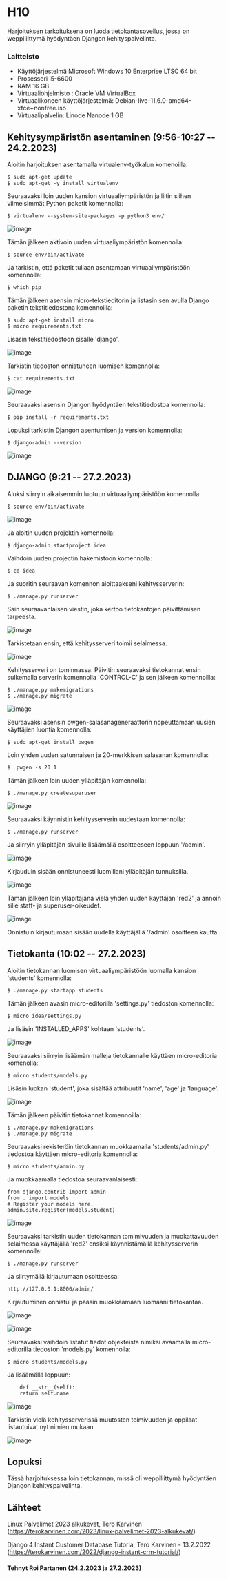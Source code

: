 
# H10 
 Harjoituksen tarkoituksena on luoda tietokantasovellus, jossa on weppiliittymä hyödyntäen Djangon kehityspalvelinta.
 
 
### Laitteisto
 
* Käyttöjärjestelmä	Microsoft Windows 10 Enterprise LTSC 64 bit
* Prosessori i5-6600
* RAM 16 GB
* Virtuaaliohjelmisto : Oracle VM VirtualBox
* Virtuaalikoneen käyttöjärjestelmä: Debian-live-11.6.0-amd64-xfce+nonfree.iso
* Virtuaalipalvelin: Linode Nanode 1 GB





## Kehitysympäristön asentaminen (9:56-10:27 -- 24.2.2023)

Aloitin harjoituksen asentamalla virtualenv-työkalun komenoilla:

    $ sudo apt-get update
    $ sudo apt-get -y install virtualenv
    
Seuraavaksi loin uuden kansion virtuaaliympäristön ja liitin siihen viimeisimmät Python paketit komennolla:

    $ virtualenv --system-site-packages -p python3 env/
    
![image](https://user-images.githubusercontent.com/106889187/221125515-27817450-2c59-4d18-a6f1-991cdb600842.png)

Tämän jälkeen aktivoin uuden virtuaaliympäristön komennolla:

    $ source env/bin/activate
    
 Ja tarkistin, että paketit tullaan asentamaan virtuaaliympäristöön komennolla:
 
    $ which pip

Tämän jälkeen asensin micro-tekstieditorin ja listasin sen avulla Django paketin tekstitiedostona komennoilla:

    $ sudo apt-get install micro
    $ micro requirements.txt 
    
 Lisäsin tekstitiedostoon sisälle 'django'.
    
 ![image](https://user-images.githubusercontent.com/106889187/221127206-f2077b4d-23c5-4b51-b519-66ca028204b3.png)
  
  
Tarkistin tiedoston onnistuneen luomisen komennolla:
 
    $ cat requirements.txt
    
    
![image](https://user-images.githubusercontent.com/106889187/221127433-86dbbb8f-37db-479f-aa22-4b2e9f13e2d1.png)

Seuraavaksi asensin Djangon hyödyntäen tekstitiedostoa komennolla:

    $ pip install -r requirements.txt

Lopuksi tarkistin Djangon asentumisen ja version komennolla:

    $ django-admin --version
  
![image](https://user-images.githubusercontent.com/106889187/221127908-0e4e9cbd-aafb-4284-b7cd-0ac5f4c28dd3.png)


  
  
   

## DJANGO (9:21 -- 27.2.2023)

Aluksi siirryin aikaisemmin luotuun virtuaaliympäristöön komennolla:

    $ source env/bin/activate

![image](https://user-images.githubusercontent.com/106889187/221499957-02dc91dc-b5e1-430d-85c9-e2b4df316b8c.png)
 
Ja aloitin uuden projektin komennolla:

    $ django-admin startproject idea
    
Vaihdoin uuden projectin hakemistoon komennolla:

    $ cd idea
    
Ja suoritin seuraavan komennon aloittaakseni kehitysserverin:

    $ ./manage.py runserver
    
Sain seuraavanlaisen viestin, joka kertoo tietokantojen päivittämisen tarpeesta. 

  ![image](https://user-images.githubusercontent.com/106889187/221500795-8b58fa6b-d7ff-441d-8914-91a29986d476.png)
  
Tarkistetaan ensin, että kehitysserveri toimii selaimessa.

![image](https://user-images.githubusercontent.com/106889187/221501460-59d71fbd-17c0-4ec7-a0d6-3e320e30b1bd.png)

Kehitysserveri on tominnassa. Päivitin seuraavaksi tietokannat ensin sulkemalla serverin komennolla 'CONTROL-C' ja sen jälkeen komennoilla:

    $ ./manage.py makemigrations
    $ ./manage.py migrate

![image](https://user-images.githubusercontent.com/106889187/221502087-a485b27f-e687-4dd5-87c9-9fcbc52a40b1.png)


Seuraavaksi asensin pwgen-salasanageneraattorin nopeuttamaan uusien käyttäjien luontia komennolla:

    $ sudo apt-get install pwgen
      
 Loin yhden uuden satunnaisen ja 20-merkkisen salasanan komennolla:
 
    $  pwgen -s 20 1

Tämän jälkeen loin uuden ylläpitäjän komennolla:

    $ ./manage.py createsuperuser

![image](https://user-images.githubusercontent.com/106889187/221504426-b880e244-c578-4ca4-8a2e-550dd7e66321.png)

Seuraavaksi käynnistin kehitysserverin uudestaan komennolla:

    $ ./manage.py runserver
    
Ja siirryin ylläpitäjän sivuille lisäämällä osoitteeseen loppuun '/admin'.

![image](https://user-images.githubusercontent.com/106889187/221504964-894fd8c3-87d4-4599-95d9-8c46c46f657f.png)

Kirjauduin sisään onnistuneesti luomillani ylläpitäjän tunnuksilla.

![image](https://user-images.githubusercontent.com/106889187/221505263-0b046166-48b6-4fe1-838e-bf24b487f149.png)

Tämän jälkeen loin ylläpitäjänä vielä yhden uuden käyttäjän 'red2' ja annoin sille staff- ja superuser-oikeudet.

![image](https://user-images.githubusercontent.com/106889187/221506799-43e3567c-c20d-4879-859d-fe3f0eaf82b5.png)

Onnistuin kirjautumaan sisään uudella käyttäjällä '/admin' osoitteen kautta.

## Tietokanta (10:02 -- 27.2.2023)

Aloitin tietokannan luomisen virtuaaliympäristöön luomalla kansion 'students' komennolla:

    $ ./manage.py startapp students
    
Tämän jälkeen avasin micro-editorilla 'settings.py' tiedoston  komennolla:

    $ micro idea/settings.py
    
 Ja lisäsin 'INSTALLED_APPS' kohtaan 'students'.
 
 ![image](https://user-images.githubusercontent.com/106889187/221513105-48cfdd83-3533-4fb7-b51c-5e02a1e90cdf.png)

Seuraavaksi siirryin lisäämän malleja tietokannalle käyttäen micro-editoria komenolla:

    $ micro students/models.py
 
Lisäsin luokan 'student', joka sisältää attribuutit 'name', 'age' ja 'language'.

![image](https://user-images.githubusercontent.com/106889187/221525431-bdb4b92c-fb76-4754-b43a-314df440eed4.png)





Tämän jälkeen päivitin tietokannat komennoilla:

    $ ./manage.py makemigrations
    $ ./manage.py migrate
    
  
 
 Seuraavaksi rekisteröin tietokannan muokkaamalla 'students/admin.py' tiedostoa käyttäen micro-editoria komennolla:
 
    $ micro students/admin.py
    
 Ja muokkaamalla tiedostoa seuraavanlaisesti:
 
    from django.contrib import admin
    from . import models
    # Register your models here.
    admin.site.register(models.student)
 
![image](https://user-images.githubusercontent.com/106889187/221526583-30524ee6-17a8-454f-916f-b50b8ea1992e.png)



 Seuraavaksi tarkistin uuden tietokannan tomimivuuden ja muokattavuuden selaimessa käyttäjällä 'red2' ensiksi käynnistämällä kehitysserverin komennolla:
 
    $ ./manage.py runserver
 
Ja siirtymällä kirjautumaan osoitteessa:

    http://127.0.0.1:8000/admin/
  
Kirjautuminen onnistui ja pääsin muokkaamaan luomaani tietokantaa.

![image](https://user-images.githubusercontent.com/106889187/221526839-d093666a-d377-4500-8fa5-af9b060a13db.png)

![image](https://user-images.githubusercontent.com/106889187/221527204-638c14b2-122d-43ca-973f-f0f80967da2c.png)

Seuraavaksi vaihdoin listatut tiedot objekteista nimiksi avaamalla micro-editorilla tiedoston 'models.py' komennolla:

    $ micro students/models.py
    
Ja lisäämällä loppuun:

        def __str__(self):		
        return self.name	
        
 ![image](https://user-images.githubusercontent.com/106889187/221528405-28fd05c0-c5f8-4b0d-98b3-cf1f283835fc.png)

Tarkistin vielä kehitysserverissä muutosten toimivuuden ja oppilaat listautuivat nyt nimien mukaan.

![image](https://user-images.githubusercontent.com/106889187/221528517-9fe20de8-bfce-4ffc-90f6-63271b83f91a.png)



 ## Lopuksi 
 
 Tässä harjoituksessa loin tietokannan, missä oli weppiliittymä hyödyntäen Djangon kehityspalvelinta.
 
 
## Lähteet

Linux Palvelimet 2023 alkukevät, Tero Karvinen (https://terokarvinen.com/2023/linux-palvelimet-2023-alkukevat/)

Django 4 Instant Customer Database Tutoria, Tero Karvinen - 13.2.2022 (https://terokarvinen.com/2022/django-instant-crm-tutorial/)





#### Tehnyt Roi Partanen (24.2.2023 ja 27.2.2023)
